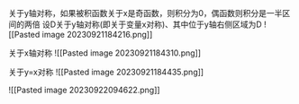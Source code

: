 关于y轴对称，如果被积函数关于x是奇函数，则积分为0，偶函数则积分是一半区间的两倍
设D关于y轴对称(即关于变量x对称)、其中位于y轴右侧区域为D
![[Pasted image 20230921184216.png]]

关于x轴对称
![[Pasted image 20230921184310.png]]

关于y=x对称
![[Pasted image 20230921184435.png]]

![[Pasted image 20230922094622.png]]
